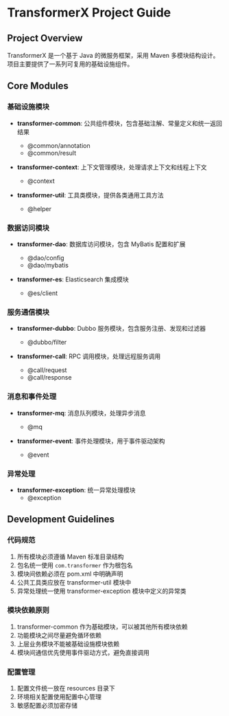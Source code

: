 # TransformerX Project Guide

## Project Overview
TransformerX 是一个基于 Java 的微服务框架，采用 Maven 多模块结构设计。项目主要提供了一系列可复用的基础设施组件。

## Core Modules

### 基础设施模块
- **transformer-common**: 公共组件模块，包含基础注解、常量定义和统一返回结果
  - @common/annotation
  - @common/result

- **transformer-context**: 上下文管理模块，处理请求上下文和线程上下文
  - @context

- **transformer-util**: 工具类模块，提供各类通用工具方法
  - @helper

### 数据访问模块
- **transformer-dao**: 数据库访问模块，包含 MyBatis 配置和扩展
  - @dao/config
  - @dao/mybatis

- **transformer-es**: Elasticsearch 集成模块
  - @es/client

### 服务通信模块
- **transformer-dubbo**: Dubbo 服务模块，包含服务注册、发现和过滤器
  - @dubbo/filter

- **transformer-call**: RPC 调用模块，处理远程服务调用
  - @call/request
  - @call/response

### 消息和事件处理
- **transformer-mq**: 消息队列模块，处理异步消息
  - @mq

- **transformer-event**: 事件处理模块，用于事件驱动架构
  - @event

### 异常处理
- **transformer-exception**: 统一异常处理模块
  - @exception

## Development Guidelines

### 代码规范
1. 所有模块必须遵循 Maven 标准目录结构
2. 包名统一使用 `com.transformer` 作为根包名
3. 模块间依赖必须在 pom.xml 中明确声明
4. 公共工具类应放在 transformer-util 模块中
5. 异常处理统一使用 transformer-exception 模块中定义的异常类

### 模块依赖原则
1. transformer-common 作为基础模块，可以被其他所有模块依赖
2. 功能模块之间尽量避免循环依赖
3. 上层业务模块不能被基础设施模块依赖
4. 模块间通信优先使用事件驱动方式，避免直接调用

### 配置管理
1. 配置文件统一放在 resources 目录下
2. 环境相关配置使用配置中心管理
3. 敏感配置必须加密存储
